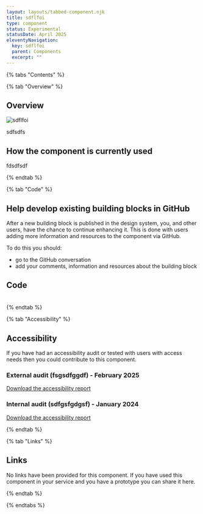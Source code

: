 ```yaml
---
layout: layouts/tabbed-component.njk
title: sdflfoi 
type: component
status: Experimental
statusDate: April 2025
eleventyNavigation:
  key: sdflfoi 
  parent: Components
  excerpt: ""
---
```


{% tabs "Contents" %}

{% tab "Overview" %}

## Overview

![sdflfoi ](/assets/images/submission-1744904728843/Screenshot-2025-04-02-at-14.53.39.png)

sdfsdfs

## How the component is currently used

fdsdfsdf

{% endtab %}

{% tab "Code" %}

## Help develop existing building blocks in GitHub

After a new building block is published in the design system, you, and other users, have the chance to continue enhancing it. This is done with users adding more information and resources to the component via GitHub.

To do this you should:

- go to the GitHub conversation
- add your comments, information and resources about the building block

## Code



### 



<div class="app-example app-example-borders">

```html

```

</div>


{% endtab %}

{% tab "Accessibility" %}

## Accessibility

If you have had an accessibility audit or tested with users with access needs then you could contribute to this component.
### External audit (fsgsdfggdf) - February 2025
[Download the accessibility report](/assets/files/submission-1744904728843/Civil-Service-Expectations-Assessment-Certificate-(1).pdf)
### Internal audit (sdfgsfgdgsf) - January 2024
[Download the accessibility report](/assets/files/submission-1744904728843/Health-and-Safety-Assessment-Certificate-(1).pdf)


{% endtab %}

{% tab "Links" %}

## Links

No links have been provided for this component. If you have used this component in your service and you have a prototype you can share it here.


{% endtab %}

{% endtabs %}
